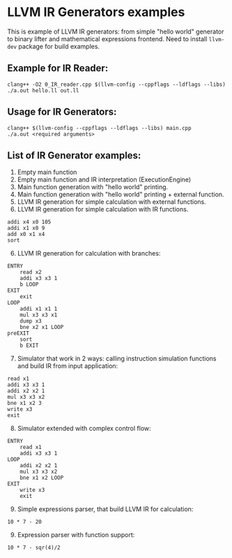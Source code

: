 # LLVM IR Generators examples
This is example of LLVM IR generators: from simple "hello world" generator to binary lifter and mathematical expressions frontend. Need to install `llvm-dev` package for build examples.

## Example for IR Reader:
```
clang++ -O2 0_IR_reader.cpp $(llvm-config --cppflags --ldflags --libs)
./a.out hello.ll out.ll
```

## Usage for IR Generators:
```
clang++ $(llvm-config --cppflags --ldflags --libs) main.cpp
./a.out <required arguments>
```

## List of IR Generator examples:
1. Empty main function
2. Empty main function and IR interpretation (ExecutionEngine)
3. Main function generation with "hello world" printing.
4. Main function generation with "hello world" printing + external function.
5. LLVM IR generation for simple calculation with external functions.
5. LLVM IR generation for simple calculation with IR functions.
```
addi x4 x0 105
addi x1 x0 9
add x0 x1 x4
sort
```
6. LLVM IR generation for calculation with branches:
```
ENTRY
    read x2
    addi x3 x3 1
    b LOOP
EXIT
    exit
LOOP
    addi x1 x1 1
    mul x3 x3 x1
    dump x3
    bne x2 x1 LOOP
preEXIT
    sort
    b EXIT
```
7. Simulator that work in 2 ways: calling instruction simulation functions and build IR from input application:
```
read x1
addi x3 x3 1
addi x2 x2 1
mul x3 x3 x2
bne x1 x2 3
write x3
exit
```
8. Simulator extended with complex control flow:
```
ENTRY
    read x1
    addi x3 x3 1
LOOP
    addi x2 x2 1
    mul x3 x3 x2
    bne x1 x2 LOOP
EXIT
    write x3
    exit
```
9. Simple expressions parser, that build LLVM IR for calculation:
```
10 * 7 - 20 
```
9. Expression parser with function support:
```
10 * 7 - sqr(4)/2
```
